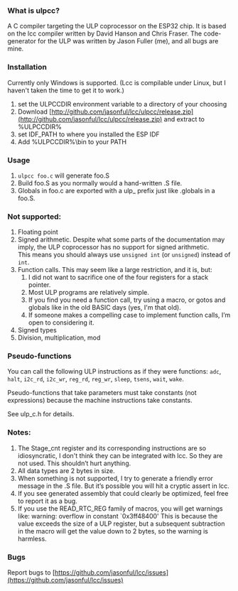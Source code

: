 ### What is ulpcc?
A C compiler targeting the ULP coprocessor on the ESP32 chip.  It is based on the lcc compiler written by David Hanson and Chris Fraser.  The code-generator for the ULP was written by Jason Fuller (me), and all bugs are mine.

### Installation
Currently only Windows is supported.  (Lcc is compilable under Linux, but I haven't taken the time to get it to work.)
1. set the ULPCCDIR environment variable to a directory of your choosing
1. Download [http://github.com/jasonful/lcc/ulpcc/release.zip](http://github.com/jasonful/lcc/ulpcc/release.zip) and extract to %ULPCCDIR%
1. set IDF_PATH to where you installed the ESP IDF
1. Add %ULPCCDIR%\bin to your PATH

### Usage
1. `ulpcc foo.c` will generate foo.S
1. Build foo.S as you normally would a hand-written .S file.
1. Globals in foo.c are exported with a ulp_ prefix just like .globals in a foo.S.

### Not supported:
1. Floating point
1. Signed arithmetic.  Despite what some parts of the documentation may imply, the ULP coprocessor has no support for signed arithmetic.  
This means you should always use `unsigned int` (or `unsigned`) instead of `int`.
1. Function calls. This may seem like a large restriction, and it is, but:
	1. I did not want to sacrifice one of the four registers for a stack pointer.  
	1. Most ULP programs are relatively simple.
	1. If you find you need a function call, try using a macro, or gotos and globals like in the old BASIC days (yes, I'm that old).
	1. If someone makes a compelling case to implement function calls, I’m open to considering it.
1. Signed types
1. Division, multiplication, mod

### Pseudo-functions
You can call the following ULP instructions as if they were functions: `adc`, `halt`, `i2c_rd`, `i2c_wr`, `reg_rd`, `reg_wr`, `sleep`, `tsens`, `wait`, `wake`.  

Pseudo-functions that take parameters must take constants (not expressions) because the machine instructions take constants.

See ulp_c.h for details.

### Notes:
1. The Stage_cnt register and its corresponding instructions are so idiosyncratic, I don't think they can be integrated with lcc.  So they are not used.  This shouldn’t hurt anything.
1. All data types are 2 bytes in size.
1. When something is not supported, I try to generate a friendly error message in the .S file.  But it’s possible you will hit a cryptic assert in lcc.
1. If you see generated assembly that could clearly be optimized, feel free to report it as a bug.
1. If you use the READ_RTC_REG family of macros, you will get warnings like: warning: overflow in constant `0x3ff48400'  This is because the value exceeds the size of a ULP register, but a subsequent subtraction in the macro will get the value down to 2 bytes, so the warning is harmless.
### Bugs
Report bugs to [https://github.com/jasonful/lcc/issues](https://github.com/jasonful/lcc/issues) 


